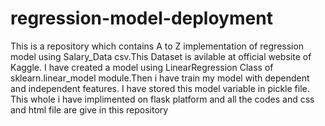 # regression-model-deployment
This is a repository which contains A to Z implementation of regression  model using Salary_Data csv.This Dataset is avilable at official website of Kaggle. I have created a model using LinearRegression Class of sklearn.linear_model module.Then i have train my model with dependent and independent features. I have stored this model variable in pickle file. This whole i have implimented on flask platform and all the codes and css and html file are give in this repository 
